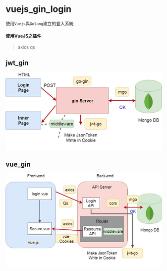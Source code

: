 # vuejs_gin_login
使用`Vuejs`與`Golang`建立的登入系統

#### 使用VueJS之插件
  > axios
  > qs

## jwt_gin
![image](https://github.com/KS-Jin/vuejs_gin_login/blob/master/img/jwt_gin.jpg)
## vue_gin
![image](https://github.com/KS-Jin/vuejs_gin_login/blob/master/img/vue_gin.jpg)   
